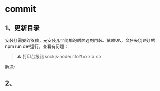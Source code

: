 # commit

## 1、更新目录

安装好需要的依赖，先安装几个简单的后面遇到再装。依赖OK，文件夹创建好后npm run dev运行，查看有问题：

>  ⚠️ 打印台报错  sockjs-node/info?t=x x x x x

解决:

## 2、
